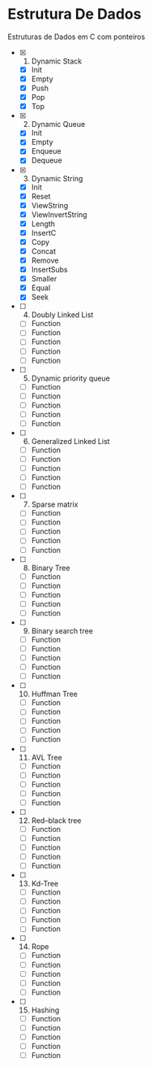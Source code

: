 # Estrutura De Dados
Estruturas de Dados em C com ponteiros

- [x] 1. Dynamic Stack
   - [x] Init
   - [x] Empty
   - [x] Push
   - [x] Pop
   - [x] Top
- [x] 2. Dynamic Queue
   - [x] Init
   - [x] Empty
   - [x] Enqueue
   - [x] Dequeue
- [x] 3. Dynamic String
   - [x] Init
   - [x] Reset
   - [x] ViewString
   - [x] ViewInvertString
   - [x] Length
   - [x] InsertC
   - [x] Copy
   - [x] Concat
   - [x] Remove
   - [x] InsertSubs
   - [x] Smaller
   - [x] Equal
   - [x] Seek
- [ ] 4. Doubly Linked List
   - [ ] Function
   - [ ] Function
   - [ ] Function
   - [ ] Function
   - [ ] Function
- [ ] 5. Dynamic priority queue
   - [ ] Function
   - [ ] Function
   - [ ] Function
   - [ ] Function
   - [ ] Function
- [ ] 6. Generalized Linked List
   - [ ] Function
   - [ ] Function
   - [ ] Function
   - [ ] Function
   - [ ] Function
- [ ] 7. Sparse matrix
   - [ ] Function
   - [ ] Function
   - [ ] Function
   - [ ] Function
   - [ ] Function
- [ ] 8. Binary Tree
   - [ ] Function
   - [ ] Function
   - [ ] Function
   - [ ] Function
   - [ ] Function
- [ ] 9. Binary search tree
   - [ ] Function
   - [ ] Function
   - [ ] Function
   - [ ] Function
   - [ ] Function
- [ ] 10. Huffman Tree
   - [ ] Function
   - [ ] Function
   - [ ] Function
   - [ ] Function
   - [ ] Function
- [ ] 11. AVL Tree
   - [ ] Function
   - [ ] Function
   - [ ] Function
   - [ ] Function
   - [ ] Function
- [ ] 12. Red–black tree
   - [ ] Function
   - [ ] Function
   - [ ] Function
   - [ ] Function
   - [ ] Function
- [ ] 13. Kd-Tree
   - [ ] Function
   - [ ] Function
   - [ ] Function
   - [ ] Function
   - [ ] Function
- [ ] 14. Rope
   - [ ] Function
   - [ ] Function
   - [ ] Function
   - [ ] Function
   - [ ] Function
- [ ] 15. Hashing
   - [ ] Function
   - [ ] Function
   - [ ] Function
   - [ ] Function
   - [ ] Function

